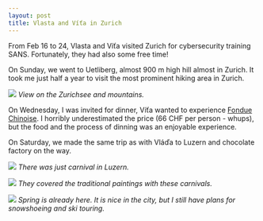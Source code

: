 ```yaml
---
layout: post
title: Vlasta and Víťa in Zurich
---
```


From Feb 16 to 24, Vlasta and Víťa visited Zurich for cybersecurity training SANS. Fortunately, they had also some free time!

On Sunday, we went to Uetliberg, almost 900 m high hill almost in Zurich. It took me just half a year to visit the most prominent hiking area in Zurich.

![](https://lh3.googleusercontent.com/bVfpz4id_5WZkHb8xDwKwn4_s0dh-KpKastZVAXfXCahfD-QUcWEuuSt5kQW5KItwOzoyAneYmL5jsM8fgMY5YpLNdw-3YMJDquStCW4kTW50rkq6NNSuNaf2pR36aeg-_ebpulR97s=w2052-h1368-no)
*View on the Zurichsee and mountains.*

On Wednesday, I was invited for dinner, Víťa wanted to experience [Fondue Chinoise](https://www.bernerhof-zuerich.ch/fondue-chinoise). I horribly underestimated the price (66 CHF per person - whups), but the food and the process of dinning was an enjoyable experience.

On Saturday, we made the same trip as with Vláďa to Luzern and chocolate factory on the way.

![](https://lh3.googleusercontent.com/oGJxTk73h1LVg5iNpQAR_sp7gm7hed4iO6tgCjQXnkwTc2CBu_nXExnpxzpN81A6ZTzVFanHSGBz4B2MGfiDx-0RaFHnq-EUMZ2gat8YwqRyq0bd_2sNfwqpsXT6Zg0YX9OTQxGbCG0=w2160-h1440-no)
*There was just carnival in Luzern.*

![](https://lh3.googleusercontent.com/PgzB-it_B5AVHSRzxyUyaS1ieMx5V_P9n5ulFSwPfdCFZxqAO8epocKxraqVytX2IzJk_4mv-WaIOwFjWTbcp7GYcDscg5gEBJ58yiDz6DjgMavwGbic4zp8MG0aT5i_npzfO9kMlIo=w960-h1440-no)
*They covered the traditional paintings with these carnivals.*

![](https://lh3.googleusercontent.com/FJVIzJcUI-ORsX1TAgTu-O50lsDjTvsB5gpIt7xMylFwmvutWlbObyR7bnoZs8jbLWcsTYt8MjfBlP9PZbjPCh3Af7lTNTdwdvuJVtzY-X4cyoGi8DvCv5oxLHB0_LG112Ky-hiThfk=w2160-h1440-no)
*Spring is already here. It is nice in the city, but I still have plans for snowshoeing and ski touring.*

